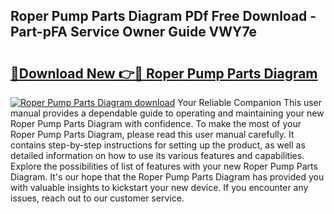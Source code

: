 ## Roper Pump Parts Diagram PDf Free Download - Part-pFA Service Owner Guide VWY7e

# <h2><a href="http://dfqz9sq.blite.top/?on=Roper+Pump+Parts+Diagram">🔗Download New 👉🔴 Roper Pump Parts Diagram</a></h2>

[![Roper Pump Parts Diagram download](https://i.imgur.com/lujVjoI.png)](http://dfqz9sq.blite.top/?on=Roper+Pump+Parts+Diagram)
Your Reliable Companion This user manual provides a dependable guide to operating and maintaining your new Roper Pump Parts Diagram with confidence. To make the most of your Roper Pump Parts Diagram, please read this user manual carefully. It contains step-by-step instructions for setting up the product, as well as detailed information on how to use its various features and capabilities. Explore the possibilities of list of features with your new Roper Pump Parts Diagram. It's our hope that the Roper Pump Parts Diagram has provided you with valuable insights to kickstart your new device. If you encounter any issues, reach out to our customer service.

